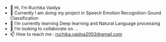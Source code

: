 - 👋 Hi, I’m Ruchika Vaidya
- 👀 Currently I am doing my project in Speech Emotion Recognition-Sound Classification
- 🌱 I’m currently learning Deep learning and Natural Language processing
- 💞️ I’m looking to collaborate on ...
- 📫 How to reach me : ruchika.vaidya2002@gmail.com


